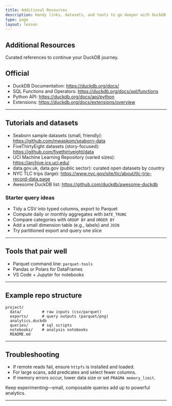 ```yaml
---
title: Additional Resources
description: Handy links, datasets, and tools to go deeper with DuckDB and analytics.
type: page
layout: lesson
---
```


## Additional Resources

Curated references to continue your DuckDB journey.

## Official

- DuckDB Documentation: https://duckdb.org/docs/
- SQL Functions and Operators: https://duckdb.org/docs/sql/functions
- Python API: https://duckdb.org/docs/api/python
- Extensions: https://duckdb.org/docs/extensions/overview

---

## Tutorials and datasets

- Seaborn sample datasets (small, friendly): https://github.com/mwaskom/seaborn-data
- FiveThirtyEight datasets (story-focused): https://github.com/fivethirtyeight/data
- UCI Machine Learning Repository (varied sizes): https://archive.ics.uci.edu/
- data.gov.uk, data.gov (public sector): curated open datasets by country
- NYC TLC trips (large): https://www.nyc.gov/site/tlc/about/tlc-trip-record-data.page
- Awesome DuckDB list: https://github.com/duckdb/awesome-duckdb

### Starter query ideas
- Tidy a CSV into typed columns, export to Parquet
- Compute daily or monthly aggregates with `DATE_TRUNC`
- Compare categories with `GROUP BY` and `ORDER BY`
- Add a small dimension table (e.g., labels) and `JOIN`
- Try partitioned export and query one slice

---

## Tools that pair well

- Parquet command line: `parquet-tools`
- Pandas or Polars for DataFrames
- VS Code + Jupyter for notebooks

---

## Example repo structure

```
project/
  data/         # raw inputs (csv/parquet)
  exports/      # query outputs (parquet/png)
  analytics.duckdb
  queries/      # sql scripts
  notebooks/    # analysis notebooks
  README.md
```

---

## Troubleshooting

- If remote reads fail, ensure `httpfs` is installed and loaded.
- For large scans, add predicates and select fewer columns.
- If memory errors occur, lower data size or set `PRAGMA memory_limit`.

Keep experimenting—small, composable queries add up to powerful analytics.

---
